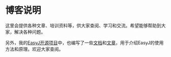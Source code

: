 # 博客说明

这里会提供各种文章、培训资料等，供大家查阅、学习和交流。希望能够帮助到大家，解决各种问题。

另外，我的[EasyJ开源项目](https://easyj.icu/)中，也编写了一些[文档](https://easyj.icu/docs/)和[文章](https://easyj.icu/blog/)，用于介绍EasyJ的使用方法和原理。欢迎大家查阅。
